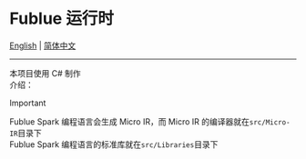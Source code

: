 # Fublue 运行时 
<a href="https://github.com/fubule/fubule-runtime/blob/main/README.en.md">English</a> | <a href="https://github.com/fubule/fubule-runtime/blob/main/README.md">简体中文</a>

---

本项目使用 C# 制作  
介绍：  

> [!IMPORTANT]
> Fublue Spark 编程语言会生成 Micro IR，而 Micro IR 的编译器就在`src/Micro-IR`目录下  
> Fublue Spark 编程语言的标准库就在`src/Libraries`目录下
